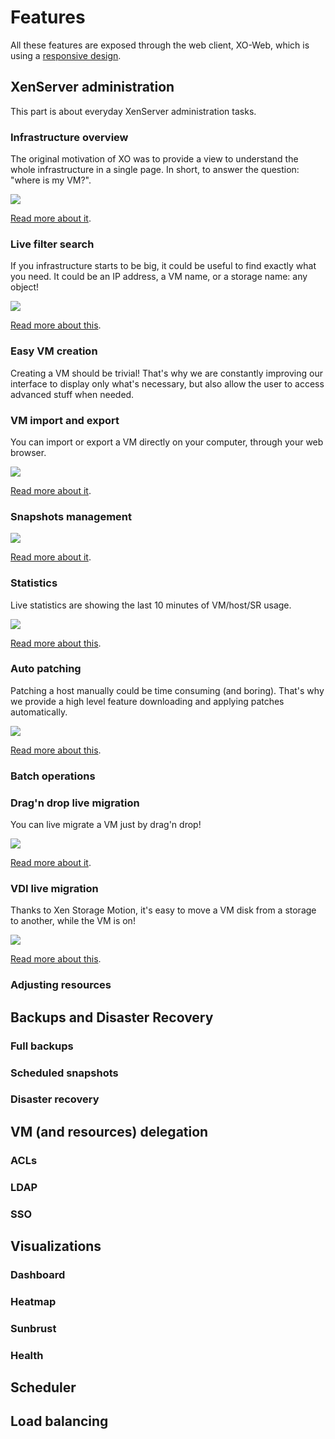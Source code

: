 # Features

All these features are exposed through the web client, XO-Web, which is using a [responsive design](https://xen-orchestra.com/blog/xen-orchestra-responsive-design/).

## XenServer administration

This part is about everyday XenServer administration tasks.

### Infrastructure overview

The original motivation of XO was to provide a view to understand the whole infrastructure in a single page. In short, to answer the question: "where is my VM?".

![](https://xen-orchestra.com/blog/content/images/2014/Aug/main_view.png)

[Read more about it](https://xen-orchestra.com/blog/introducing-new-interface/#horizontalhierarchy).

### Live filter search

If you infrastructure starts to be big, it could be useful to find exactly what you need. It could be an IP address, a VM name, or a storage name: any object!

![](https://xen-orchestra.com/blog/content/images/2014/Aug/flat_view_filtered.png)

[Read more about this](https://xen-orchestra.com/blog/introducing-new-interface/#flatviewwithpowerfulsearchengine).

### Easy VM creation

Creating a VM should be trivial! That's why we are constantly improving our interface to display only what's necessary, but also allow the user to access advanced stuff when needed.

### VM import and export

You can import or export a VM directly on your computer, through your web browser.

![](https://xen-orchestra.com/blog/content/images/2014/Sep/import1bis.png)

[Read more about it](https://xen-orchestra.com/blog/import-and-export-vm-in-xo/).

### Snapshots management

![](https://xen-orchestra.com/blog/content/images/2014/Nov/snap2.png)

[Read more about it](https://xen-orchestra.com/blog/snapshot-export-with-xen-orchestra/).

### Statistics

Live statistics are showing the last 10 minutes of VM/host/SR usage.

![](https://xen-orchestra.com/blog/content/images/2015/04/statsI.png)

[Read more about this](https://xen-orchestra.com/blog/vm-live-metrics-in-xenserver-with-xen-orchestra/).

### Auto patching

Patching a host manually could be time consuming (and boring). That's why we provide a high level feature downloading and applying patches automatically.

![](https://xen-orchestra.com/blog/content/images/2015/10/patch_all.png)

[Read more about this](https://xen-orchestra.com/blog/xen-orchestra-4-8/#fullyautomatedpatching).

### Batch operations

### Drag'n drop live migration

You can live migrate a VM just by drag'n drop!

![](https://xen-orchestra.com/blog/content/images/2015/06/dragndrop.png)

[Read more about it](https://xen-orchestra.com/blog/vm-live-migration-with-xenserver-and-xen-orchestra/).

### VDI live migration

Thanks to Xen Storage Motion, it's easy to move a VM disk from a storage to another, while the VM is on!

![](https://xen-orchestra.com/blog/content/images/2015/01/vdi3.png)

[Read more about this](https://xen-orchestra.com/blog/moving-vdi-in-live/).

### Adjusting resources


## Backups and Disaster Recovery

### Full backups

### Scheduled snapshots

### Disaster recovery

## VM (and resources) delegation

### ACLs

### LDAP

### SSO

## Visualizations

### Dashboard

### Heatmap

### Sunbrust

### Health

## Scheduler

## Load balancing